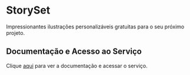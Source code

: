 # StorySet

Impressionantes ilustrações personalizáveis ​​gratuitas para o seu próximo projeto.

## Documentação e Acesso ao Serviço

Clique [aqui](https://storyset.com) para ver a documentação e acessar o serviço.